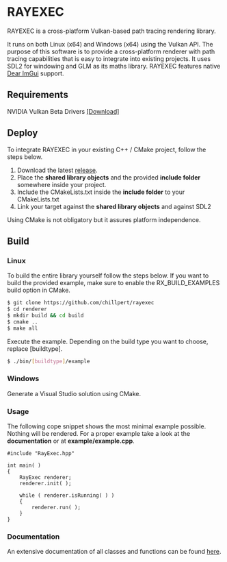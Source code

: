 # RAYEXEC
RAYEXEC is a cross-platform Vulkan-based path tracing rendering library. 

It runs on both Linux (x64) and Windows (x64) using the Vulkan API. The purpose of this software is to provide a cross-platform renderer with path tracing capabilities that is easy to integrate into existing projects. It uses SDL2 for windowing and GLM as its maths library. RAYEXEC features native [Dear ImGui](https://github.com/ocornut/imgui) support.

## Requirements
NVIDIA Vulkan Beta Drivers [[Download]](https://developer.nvidia.com/vulkan-driver) 

## Deploy
To integrate RAYEXEC in your existing C++ / CMake project, follow the steps below.

1. Download the latest [release](https://github.com/chillpert/rayexec).
2. Place the **shared library objects** and the provided **include folder** somewhere inside your project.
3. Include the CMakeLists.txt inside the **include folder** to your CMakeLists.txt
4. Link your target against the **shared library objects** and against SDL2 

Using CMake is not obligatory but it assures platform independence.

## Build
### Linux
To build the entire library yourself follow the steps below. 
If you want to build the provided example, make sure to enable the RX_BUILD_EXAMPLES build option in CMake.
```sh
$ git clone https://github.com/chillpert/rayexec
$ cd renderer 
$ mkdir build && cd build
$ cmake ..
$ make all
```
Execute the example. Depending on the build type you want to choose, replace [buildtype].
```sh
$ ./bin/[buildtype]/example
```

### Windows
Generate a Visual Studio solution using CMake. 

### Usage
The following cope snippet shows the most minimal example possible. Nothing will be rendered. For a proper example take a look at the **documentation** or at **example/example.cpp**.
```
#include "RayExec.hpp"

int main( )
{
    RayExec renderer;
    renderer.init( );
    
    while ( renderer.isRunning( ) )
    {
        renderer.run( );
    }
}
```

### Documentation
An extensive documentation of all classes and functions can be found [here](https://christianhilpert.com/rayexec).

